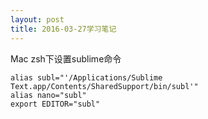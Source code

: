 ```yaml
---
layout: post
title: 2016-03-27学习笔记
---
```

Mac zsh下设置sublime命令

```
alias subl="'/Applications/Sublime Text.app/Contents/SharedSupport/bin/subl'"
alias nano="subl"
export EDITOR="subl"
```

